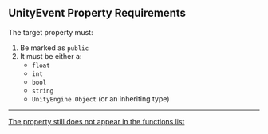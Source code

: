 ## UnityEvent Property Requirements

The target property must:
1. Be marked as `public`
2. It must be either a:
    - `float`
    - `int`
    - `bool`
    - `string`
    - `UnityEngine.Object` (or an inheriting type)

---  

[The property still does not appear in the functions list](Compile%20Errors.md)